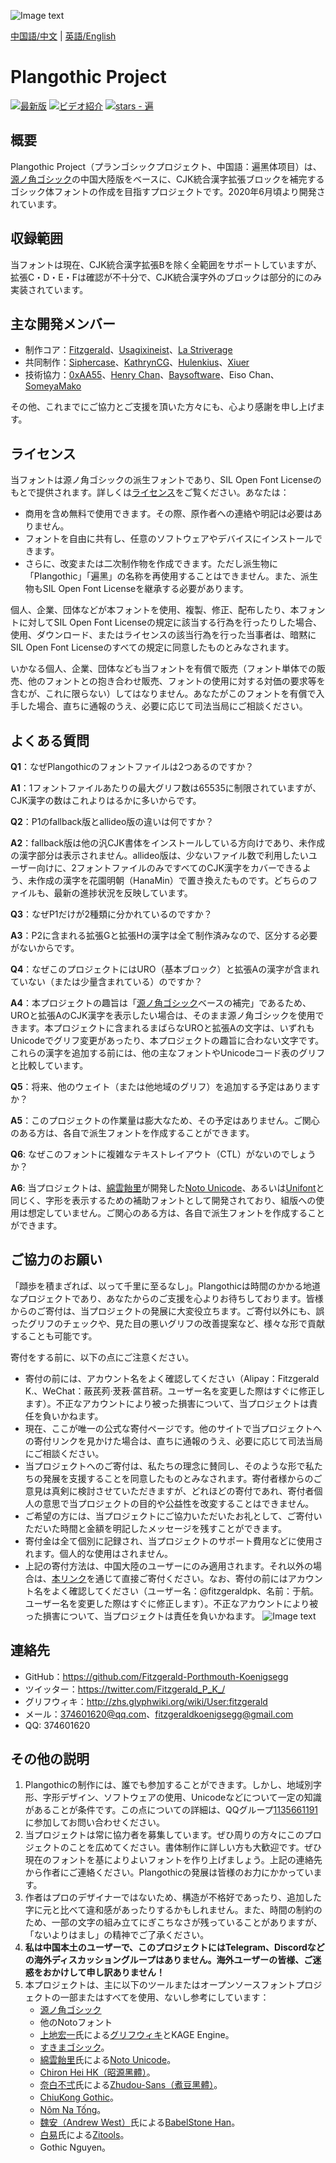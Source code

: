 ![Image text](https://github.com/Fitzgerald-Porthmouth-Koenigsegg/Plangothic/blob/main/pic/31.png)

[中国語/中文](README.md) | [英語/English](README.en.md)

# Plangothic Project
[![最新版](https://img.shields.io/github/release/Fitzgerald-Porthmouth-Koenigsegg/Plangothic-Project?style=flat-square)](https://github.com/Fitzgerald-Porthmouth-Koenigsegg/Plangothic-Project/releases/latest)
[![ビデオ紹介](https://img.shields.io/badge/%E8%A7%86%E9%A2%91%E4%BB%8B%E7%BB%8D-00a1d6?style=flat-square&logo=Bilibili&logoColor=ffffff)](https://www.bilibili.com/video/BV1Dr4y1V7b7)
[![stars - 遍](https://img.shields.io/github/stars/Fitzgerald-Porthmouth-Koenigsegg/Plangothic-Project?style=social)](https://github.com/Fitzgerald-Porthmouth-Koenigsegg/Plangothic-Project)
## 概要
Plangothic Project（プランゴシックプロジェクト、中国語：遍黑体项目）は、[源ノ角ゴシック](https://github.com/adobe-fonts/source-han-sans)の中国大陸版をベースに、CJK統合漢字拡張ブロックを補完するゴシック体フォントの作成を目指すプロジェクトです。2020年6月頃より開発されています。

## 収録範囲

当フォントは現在、CJK統合漢字拡張Bを除く全範囲をサポートしていますが、拡張C・D・E・Fは確認が不十分で、CJK統合漢字外のブロックは部分的にのみ実装されています。

## 主な開発メンバー
- 制作コア：[Fitzgerald](https://github.com/Fitzgerald-Porthmouth-Koenigsegg)、[Usagixineist](https://github.com/Usagixineist)、[La Striverage](https://github.com/Lastriverage)
- 共同制作：[Siphercase](https://github.com/Siphercase)、[KathrynCG](https://github.com/KathrynCG)、[Hulenkius](https://github.com/Hulenkius)、[Xiuer](https://github.com/Steve-Yuu)
- 技術協力：[0xAA55](https://github.com/0xAA55)、[Henry Chan](https://github.com/hfhchan)、[Baysoftware](https://github.com/yi-bai)、Eiso Chan、[SomeyaMako](https://github.com/SomeyaMako)

その他、これまでにご協力とご支援を頂いた方々にも、心より感謝を申し上げます。

## ライセンス
当フォントは源ノ角ゴシックの派生フォントであり、SIL Open Font Licenseのもとで提供されます。詳しくは[ライセンス](LICENSE.txt)をご覧ください。あなたは：

- 商用を含め無料で使用できます。その際、原作者への連絡や明記は必要はありません。
- フォントを自由に共有し、任意のソフトウェアやデバイスにインストールできます。
- さらに、改変または二次制作物を作成できます。ただし派生物に「Plangothic」「遍黑」の名称を再使用することはできません。また、派生物もSIL Open Font Licenseを継承する必要があります。

個人、企業、団体などが本フォントを使用、複製、修正、配布したり、本フォントに対してSIL Open Font Licenseの規定に該当する行為を行ったりした場合、使用、ダウンロード、またはライセンスの該当行為を行った当事者は、暗黙にSIL Open Font Licenseのすべての規定に同意したものとみなされます。

いかなる個人、企業、団体なども当フォントを有償で販売（フォント単体での販売、他のフォントとの抱き合わせ販売、フォントの使用に対する対価の要求等を含むが、これに限らない）してはなりません。あなたがこのフォントを有償で入手した場合、直ちに通報のうえ、必要に応じて司法当局にご相談ください。

## よくある質問
**Q1**：なぜPlangothicのフォントファイルは2つあるのですか？

**A1**：1フォントファイルあたりの最大グリフ数は65535に制限されていますが、CJK漢字の数はこれよりはるかに多いからです。

**Q2**：P1のfallback版とallideo版の違いは何ですか？

**A2**：fallback版は他の汎CJK書体をインストールしている方向けであり、未作成の漢字部分は表示されません。allideo版は、少ないファイル数で利用したいユーザー向けに、2フォントファイルのみですべてのCJK漢字をカバーできるよう、未作成の漢字を花園明朝（HanaMin）で置き換えたものです。どちらのファイルも、最新の進捗状況を反映しています。

**Q3**：なぜP1だけが2種類に分かれているのですか？

**A3**：P2に含まれる拡張Gと拡張Hの漢字は全て制作済みなので、区分する必要がないからです。

**Q4**：なぜこのプロジェクトにはURO（基本ブロック）と拡張Aの漢字が含まれていない（または少量含まれている）のですか？

**A4**：本プロジェクトの趣旨は「[源ノ角ゴシック](https://github.com/adobe-fonts/source-han-sans)ベースの補完」であるため、UROと拡張AのCJK漢字を表示したい場合は、そのまま源ノ角ゴシックを使用できます。本プロジェクトに含まれるまばらなUROと拡張Aの文字は、いずれもUnicodeでグリフ変更があったり、本プロジェクトの趣旨に合わない文字です。これらの漢字を追加する前には、他の主なフォントやUnicodeコード表のグリフと比較しています。

**Q5**：将来、他のウェイト（または他地域のグリフ）を追加する予定はありますか？

**A5**：このプロジェクトの作業量は膨大なため、その予定はありません。ご関心のある方は、各自で派生フォントを作成することができます。

**Q6**: なぜこのフォントに複雑なテキストレイアウト（CTL）がないのでしょうか？

**A6**: 当プロジェクトは、[綿雲飴里](https://github.com/MY1L)が開発した[Noto Unicode](https://github.com/MY1L/Unicode/tree/main/NotoUnicode)、あるいは[Unifont](https://unifoundry.com/unifont)と同じく、字形を表示するための補助フォントとして開発されており、組版への使用は想定していません。ご関心のある方は、各自で派生フォントを作成することができます。

## ご協力のお願い
「蹞歩を積まざれば、以って千里に至るなし」。Plangothicは時間のかかる地道なプロジェクトであり、あなたからのご支援を心よりお待ちしております。皆様からのご寄付は、当プロジェクトの発展に大変役立ちます。ご寄付以外にも、誤ったグリフのチェックや、見た目の悪いグリフの改善提案など、様々な形で貢献することも可能です。

寄付をする前に、以下の点にご注意ください。

- 寄付の前には、アカウント名をよく確認してください（Alipay：Fitzgerald K.、WeChat：蔽芪茢·茇䓮·蓲䒤菥。ユーザー名を変更した際はすぐに修正します）。不正なアカウントにより被った損害について、当プロジェクトは責任を負いかねます。
- 現在、ここが唯一の公式な寄付ページです。他のサイトで当プロジェクトへの寄付リンクを見かけた場合は、直ちに通報のうえ、必要に応じて司法当局にご相談ください。
- 当プロジェクトへのご寄付は、私たちの理念に賛同し、そのような形で私たちの発展を支援することを同意したものとみなされます。寄付者様からのご意見は真剣に検討させていただきますが、どれほどの寄付であれ、寄付者個人の意思で当プロジェクトの目的や公益性を改変することはできません。
- ご希望の方には、当プロジェクトにご協力いただいたお礼として、ご寄付いただいた時間と金額を明記したメッセージを残すことができます。
- 寄付金は全て個別に記録され、当プロジェクトのサポート費用などに使用されます。個人的な使用はされません。
- 上記の寄付方法は、中国大陸のユーザーにのみ適用されます。それ以外の場合は、[本リンク](https://paypal.me/fitzgeraldpk?country.x=C2&locale.x=zh_XC)を通じて直接ご寄付ください。なお、寄付の前にはアカウント名をよく確認してください（ユーザー名：@fitzgeraldpk、名前：于航。ユーザー名を変更した際はすぐに修正します）。不正なアカウントにより被った損害について、当プロジェクトは責任を負いかねます。
![Image text](https://github.com/Fitzgerald-Porthmouth-Koenigsegg/Plangothic/blob/main/pic/1650383987393.jpg)

## 連絡先
- GitHub：https://github.com/Fitzgerald-Porthmouth-Koenigsegg
- ツイッター：https://twitter.com/Fitzgerald_P_K_/
- グリフウィキ：http://zhs.glyphwiki.org/wiki/User:fitzgerald
- メール：374601620@qq.com、fitzgeraldkoenigsegg@gmail.com
- QQ: 374601620

## その他の説明
1. Plangothicの制作には、誰でも参加することができます。しかし、地域別字形、字形デザイン、ソフトウェアの使用、Unicodeなどについて一定の知識があることが条件です。この点についての詳細は、QQグループ[1135661191](https://jq.qq.com/?_wv=1027&k=xRTzFAfD)に参加してお問い合わせください。
2. 当プロジェクトは常に協力者を募集しています。ぜひ周りの方々にこのプロジェクトのことを広めてください。書体制作に詳しい方も大歓迎です。ぜひ現在のフォントを基によりよいフォントを作り上げましょう。上記の連絡先から作者にご連絡ください。Plangothicの発展は皆様のお力にかかっています。
3. 作者はプロのデザイナーではないため、構造が不格好であったり、追加した字に元と比べて違和感があったりするかもしれません。また、時間の制約のため、一部の文字の組み立てにぎこちなさが残っていることがありますが、「ないよりはまし」の精神でご了承ください。
4. **私は中国本土のユーザーで、このプロジェクトにはTelegram、Discordなどの海外ディスカッショングループはありません。海外ユーザーの皆様、ご迷惑をおかけして申し訳ありません！**
5. 本プロジェクトは、主に以下のツールまたはオープンソースフォントプロジェクトの一部またはすべてを使用、ないし参考にしています：
    - [源ノ角ゴシック](https://github.com/adobe-fonts/source-han-sans)
    - 他のNotoフォント
    - [上地宏一](https://twitter.com/kamichikoichi)氏による[グリフウィキ](https://glyphwiki.org/wiki/GlyphWiki:%e3%83%a1%e3%82%a4%e3%83%b3%e3%83%9a%e3%83%bc%e3%82%b8)とKAGE Engine。
    - [すきまゴシック](https://oppekebekkanko.booth.pm/items/2117070)。
    - [綿雲飴里](https://github.com/MY1L)氏による[Noto Unicode](https://github.com/MY1L/Unicode/tree/main/NotoUnicode)。
    - [Chiron Hei HK（昭源黑體）](https://github.com/chiron-fonts/chiron-hei-hk)。
    - [奈白不弍](https://github.com/Buernia)氏による[Zhudou-Sans（煮豆黑體）](https://github.com/Buernia/Zhudou-Sans)。
    - [ChiuKong Gothic](https://github.com/ChiuMing-Neko/ChiuKongGothic)。
    - [Nôm Na Tống](https://github.com/nomfoundation/font)。
    - [魏安（Andrew West）](https://twitter.com/BabelStone)氏による[BabelStone Han](https://www.babelstone.co.uk/Fonts/index.html)。
    - [白易](https://github.com/yi-bai)氏による[Zitools](https://zi.tools)。
    - Gothic Nguyen。
